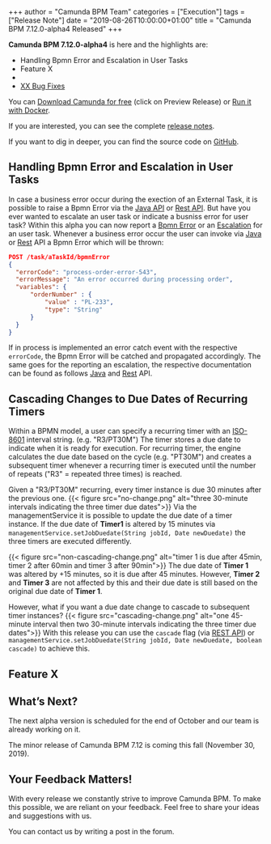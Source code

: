 +++
author = "Camunda BPM Team"
categories = ["Execution"]
tags = ["Release Note"]
date = "2019-08-26T10:00:00+01:00"
title = "Camunda BPM 7.12.0-alpha4 Released"
+++

**Camunda BPM 7.12.0-alpha4** is here and the highlights are:

* Handling Bpmn Error and Escalation in User Tasks
* Feature X
*
* [XX Bug Fixes](https://app.camunda.com/jira/issues/?jql=issuetype%20%3D%20%22Bug%20Report%22%20AND%20fixVersion%20%3D%207.12.0-alpha4)


You can [Download Camunda for free](https://camunda.com/download/) (click on Preview Release) or [Run it with Docker](https://hub.docker.com/r/camunda/camunda-bpm-platform/).


If you are interested, you can see the complete [release notes](https://app.camunda.com/jira/secure/ReleaseNote.jspa?projectId=10230&version=15522).

If you want to dig in deeper, you can find the source code on [GitHub](https://github.com/camunda/camunda-bpm-platform/releases/tag/7.12.0-alpha4).

<!--more-->

## Handling Bpmn Error and Escalation in User Tasks

In case a business error occur during the exection of an External Task, it is possible to raise a Bpmn Error via the [Java API](https://docs.camunda.org/manual/latest/user-guide/process-engine/external-tasks/#reporting-bpmn-error) or [Rest API](https://docs.camunda.org/manual/latest/reference/rest/external-task/post-bpmn-error/).
But have you ever wanted to escalate an user task or indicate a busniss error for user task? Within this alpha you can now report a [Bpmn Error](https://docs.camunda.org/manual/latest/reference/bpmn20/events/error-events/#business-errors-vs-technical-errors) or an [Escalation](https://docs.camunda.org/manual/latest/reference/bpmn20/events/escalation-events/) for an user task.
Whenever a business error occur the user can invoke via [Java](https://docs.camunda.org/manual/latest/reference/bpmn20/tasks/user-task/#reporting-bpmn-error) or [Rest](https://docs.camunda.org/manual/latest/reference/rest/task/post-bpmn-error/) API a Bpmn Error which will be thrown:

```json
POST /task/aTaskId/bpmnError
{
  "errorCode": "process-order-error-543",
  "errorMessage": "An error occurred during processing order",
  "variables": {
	  "orderNumber" : {
		  "value" : "PL-233",
		  "type": "String"
	  }
  }
}
```
If in process is implemented an error catch event with the respective `errorCode`, the Bpmn Error will be catched and propagated accordingly. The same goes for the reporting an escalation, the respective documentation can be found as follows [Java](https://docs.camunda.org/manual/latest/reference/bpmn20/tasks/user-task/#reporting-bpmn-escalation) and [Rest](https://docs.camunda.org/manual/latest/reference/rest/task/post-bpmn-escalation/) API.

<!-- TODO consider adding an image depending on the rest of the features -->

## Cascading Changes to Due Dates of Recurring Timers
Within a BPMN model, a user can specify a recurring timer with an [ISO-8601](https://en.wikipedia.org/wiki/ISO_8601#Repeating_intervals) interval string. (e.g. "R3/PT30M")
The timer stores a due date to indicate when it is ready for execution. For recurring timer, the engine calculates the due date based on the cycle (e.g. "PT30M") and creates a subsequent timer whenever a recurring timer is executed until the number of repeats ("R3" = repeated three times) is reached.

Given a "R3/PT30M" recurring, every timer instance is due 30 minutes after the previous one.
{{< figure src="no-change.png" alt="three 30-minute intervals indicating the three timer due dates">}}
Via the managementService it is possible to update the due date of a timer instance. If the due date of <b>Timer1</b> is altered by 15 minutes via `managementService.setJobDuedate(String jobId, Date newDuedate)` the three timers are executed differently.

{{< figure src="non-cascading-change.png" alt="timer 1 is due after 45min, timer 2 after 60min and timer 3 after 90min">}}
The due date of <b>Timer 1</b> was altered by +15 minutes, so it is due after 45 minutes. However, <b>Timer 2</b> and <b>Timer 3</b> are not affected by this and their due date is still based on the original due date of <b>Timer 1</b>.

However, what if you want a due date change to cascade to subsequent timer instances?
{{< figure src="cascading-change.png" alt="one 45-minute interval then two 30-minute intervals indicating the three timer due dates">}}
With this release you can use the `cascade` flag (via [REST API](https://docs.camunda.org/manual/latest/reference/rest/job/put-set-job-duedate/)) or `managementService.setJobDuedate(String jobId, Date newDuedate, boolean cascade)` to achieve this.

## Feature X

## What’s Next?
The next alpha version is scheduled for the end of October and our team is already working on it.

The minor release of Camunda BPM 7.12 is coming this fall (November 30, 2019).

## Your Feedback Matters!
With every release we constantly strive to improve Camunda BPM. To make this possible, we are reliant on your feedback. Feel free to share your ideas and suggestions with us.

You can contact us by writing a post in the forum.
